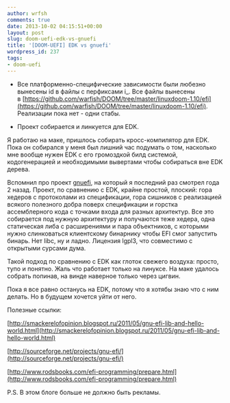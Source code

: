 ```yaml
---
author: wrfsh
comments: true
date: 2013-10-02 04:15:51+00:00
layout: post
slug: doom-uefi-edk-vs-gnuefi
title: '[DOOM-UEFI] EDK vs gnuefi'
wordpress_id: 237
tags:
- doom-uefi
---
```



	
  * Все платформенно-специфические зависимости были любезно вынесены id в файлы с перфиксами i_. Все файлы вынесены в [https://github.com/warfish/DOOM/tree/master/linuxdoom-1.10/efi](https://github.com/warfish/DOOM/tree/master/linuxdoom-1.10/efi). Реализации пока нет - одни стабы.

	
  * Проект собирается и линкуется для EDK.


Я работаю на маке, пришлось собирать кросс-компилятор для EDK. Пока он собирался у меня был лишний час подумать о том, насколько мне вообще нужен EDK с его громоздкой билд системой, кодогенерацией и необходимыми вывертами чтобы собираться вне EDK дерева.

Вспомнил про проект [gnuefi](http://sourceforge.net/projects/gnu-efi/), на который я последний раз смотрел года 2 назад. Проект, по сравнению с EDK, крайне простой, плоский: гора хедеров с протоколами из спецификации, гора сишников с реализацией всякого полезного добра поверх спецификации и горстка ассемблерного кода с точками входа для разных архитектур. Все это собирается под нужную архитектуру и получаются теже хедера, одна статическая либа с расширениями и пара объектников, с которыми нужно слинковаться клиентскому бинарнику чтобы EFI смог запустить бинарь. Нет libc, ну и ладно. Лицензия lgpl3, что совместимо с открытыми сурсами дума.

Такой подход по сравнению с EDK как глоток свежего воздуха: просто, тупо и понятно. Жаль что работает только на линуксе. На маке удалось собрать попинав, на винде наверное только через цигвин.

Пока я все равно останусь на EDK, потому что я хотябы знаю что с ним делать. Но в будущем хочется уйти от него.



Полезные ссылки:

[http://smackerelofopinion.blogspot.ru/2011/05/gnu-efi-lib-and-hello-world.html](http://smackerelofopinion.blogspot.ru/2011/05/gnu-efi-lib-and-hello-world.html)

[http://sourceforge.net/projects/gnu-efi/](http://sourceforge.net/projects/gnu-efi/)

[http://www.rodsbooks.com/efi-programming/prepare.html](http://www.rodsbooks.com/efi-programming/prepare.html)



P.S. В этом блоге больше не должно быть рекламы.
